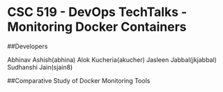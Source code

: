 # CSC 519 - DevOps TechTalks - Monitoring Docker Containers

##Developers

Abhinav Ashish(abhina)
Alok Kucheria(akucher)
Jasleen Jabbal(jkjabbal)
Sudhanshi Jain(sjain8)

##Comparative Study of Docker Monitoring Tools

